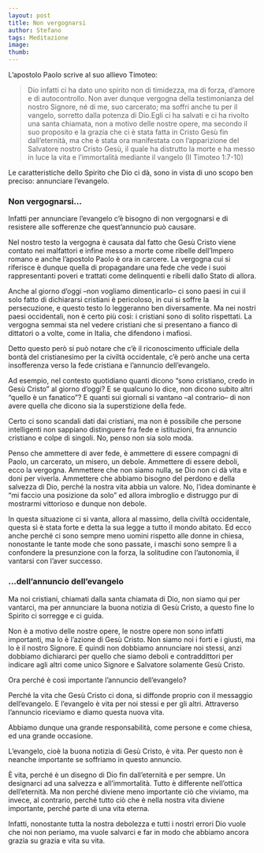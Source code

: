 ```yaml
---
layout: post
title: Non vergognarsi
author: Stefano
tags: Meditazione
image: 
thumb: 
---
```

L’apostolo Paolo scrive al suo allievo Timoteo:

> Dio infatti ci ha dato uno spirito non di timidezza, ma di forza, d’amore e di autocontrollo. Non aver dunque vergogna della testimonianza del nostro Signore, né di me, suo carcerato; ma soffri anche tu per il vangelo, sorretto dalla potenza di Dio.Egli ci ha salvati e ci ha rivolto una santa chiamata, non a motivo delle nostre opere, ma secondo il suo proposito e la grazia che ci è stata fatta in Cristo Gesù fin dall’eternità, ma che è stata ora manifestata con l’apparizione del Salvatore nostro Cristo Gesù, il quale ha distrutto la morte e ha messo in luce la vita e l’immortalità mediante il vangelo (II Timoteo 1:7-10)


Le caratteristiche dello Spirito che Dio ci dà, sono in vista di uno scopo ben preciso: annunciare l’evangelo.

<h3>Non vergognarsi...</h3>

Infatti per annunciare l’evangelo c’è bisogno di non vergognarsi e di resistere alle sofferenze che quest’annuncio può causare.

Nel nostro testo la vergogna è causata dal fatto che Gesù Cristo viene contato nei malfattori e infine messo a morte come ribelle dell’Impero romano e anche l’apostolo Paolo è ora in carcere. La vergogna cui si riferisce è dunque quella di propagandare una fede che vede i suoi rappresentanti poveri e trattati come delinquenti e ribelli dallo Stato di allora.

Anche al giorno d’oggi –non vogliamo dimenticarlo– ci sono paesi in cui il solo fatto di dichiararsi cristiani è pericoloso, in cui si soffre la persecuzione, e questo testo lo leggeranno ben diversamente. Ma nei nostri paesi occidentali, non è certo più così: i cristiani sono di solito rispettati. La vergogna semmai sta nel vedere cristiani che si presentano a fianco di dittatori o a volte, come in Italia, che difendono i mafiosi.

Detto questo però si può notare che c’è il riconoscimento ufficiale della bontà del cristianesimo per la civiltà occidentale, c’è però anche una certa insofferenza verso la fede cristiana e l’annuncio dell’evangelo.

Ad esempio, nel contesto quotidiano quanti dicono “sono cristiano, credo in Gesù Cristo” al giorno d’oggi? E se qualcuno lo dice, non dicono subito altri “quello è un fanatico”? E quanti sui giornali si vantano –al contrario– di non avere quella che dicono sia la superstizione della fede.

Certo ci sono scandali dati dai cristiani, ma non è possibile che persone intelligenti non sappiano distinguere fra fede e istituzioni, fra annuncio cristiano e colpe di singoli. No, penso non sia solo moda.

Penso che ammettere di aver fede, è ammettere di essere compagni di Paolo, un carcerato, un misero, un debole. Ammettere di essere deboli, ecco la vergogna. Ammettere che non siamo nulla, se Dio non ci dà vita e doni per viverla. Ammettere che abbiamo bisogno del perdono e della salvezza di Dio, perché la nostra vita abbia un valore. No, l’idea dominante è “mi faccio una posizione da solo” ed allora imbroglio e distruggo pur di mostrarmi vittorioso e dunque non debole.

In questa situazione ci si vanta, allora al massimo, della civiltà occidentale, questa sì è stata forte e detta la sua legge a tutto il mondo abitato. Ed ecco anche perché ci sono sempre meno uomini rispetto alle donne in chiesa, nonostante le tante mode che sono passate, i maschi sono sempre lì a confondere la presunzione con la forza, la solitudine con l’autonomia, il vantarsi con l’aver successo.

<h3>...dell’annuncio dell’evangelo</h3>

Ma noi cristiani, chiamati dalla santa chiamata di Dio, non siamo qui per vantarci, ma per annunciare la buona notizia di Gesù Cristo, a questo fine lo Spirito ci sorregge e ci guida.

Non è a motivo delle nostre opere, le nostre opere non sono infatti importanti, ma lo è l’azione di Gesù Cristo. Non siamo noi i forti e i giusti, ma lo è il nostro Signore. E quindi non dobbiamo annunciare noi stessi, anzi dobbiamo dichiararci per quello che siamo deboli e contraddittori per indicare agli altri come unico Signore e Salvatore solamente Gesù Cristo.

Ora perché è così importante l’annuncio dell’evangelo?

Perché la vita che Gesù Cristo ci dona, si diffonde proprio con il messaggio dell’evangelo. E l’evangelo è vita per noi stessi e per gli altri. Attraverso l’annuncio riceviamo e diamo questa nuova vita.

Abbiamo dunque una grande responsabilità, come persone e come chiesa, ed una grande occasione.

L’evangelo, cioè la buona notizia di Gesù Cristo, è vita. Per questo non è neanche importante se soffriamo in questo annuncio.

È vita, perché è un disegno di Dio fin dall’eternità e per sempre. Un designarci ad una salvezza e all’immortalità. Tutto è differente nell’ottica dell’eternità. Ma non perché diviene meno importante ciò che viviamo, ma invece, al contrario, perché tutto ciò che è nella nostra vita diviene importante, perché parte di una vita eterna.

Infatti, nonostante tutta la nostra debolezza e tutti i nostri errori Dio vuole che noi non periamo, ma vuole salvarci e far in modo che abbiamo ancora grazia su grazia e vita su vita.
